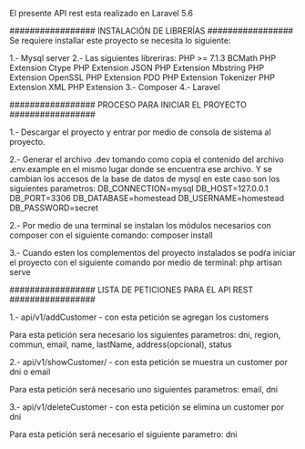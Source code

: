 El presente API rest esta realizado en Laravel 5.6 

################# INSTALACIÓN DE LIBRERÍAS #################
Se requiere installar este proyecto se necesita lo siguiente:

1.- Mysql server
2.- Las siguientes libreriras:
        PHP >= 7.1.3
        BCMath PHP Extension
        Ctype PHP Extension
        JSON PHP Extension
        Mbstring PHP Extension
        OpenSSL PHP Extension
        PDO PHP Extension
        Tokenizer PHP Extension
        XML PHP Extension
3.- Composer
4.- Laravel
    
################# PROCESO PARA INICIAR EL PROYECTO #################

1.- Descargar el proyecto y entrar por medio de consola de sistema al proyecto.

2.- Generar el archivo .dev tomando como copia el contenido del archivo .env.example en el mismo lugar donde se
encuentra ese archivo. Y se cambian los accesos de la base de datos de mysql en este caso son los siguientes 
parametros:
DB_CONNECTION=mysql
DB_HOST=127.0.0.1
DB_PORT=3306
DB_DATABASE=homestead
DB_USERNAME=homestead
DB_PASSWORD=secret

2.- Por medio de una terminal se instalan los módulos necesarios con composer 
con el siguiente comando: composer install

3.- Cuando esten los complementos del proyecto instalados se podŕa iniciar el proyecto 
con el siguiente comando por medio de terminal: php artisan serve

################# LISTA DE PETICIONES PARA EL API REST #################

1.- api/v1/addCustomer - con esta petición se agregan los customers 

Para esta petición sera necesario los siguientes parametros:
dni, region, commun, email, name, lastName, address(opcional), status

2.- api/v1/showCustomer/ - con esta petición se muestra un customer por dni o email

Para esta petición será necesario uno siguientes parametros:
email, dni

3.- api/v1/deleteCustomer - con esta petición se elimina un customer por dni

Para esta petición será necesario el siguiente parametro: dni
